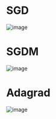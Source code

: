 # SGD
![image](https://user-images.githubusercontent.com/22728601/194907376-93265f30-81f7-45de-9700-06e0abbfcac0.png)

# SGDM 
![image](https://user-images.githubusercontent.com/22728601/194907286-29080f8f-814b-4951-9ad9-d842a0e84ca5.png)

# Adagrad
![image](https://user-images.githubusercontent.com/22728601/194908934-ca3aa959-f72f-4fef-b23b-24b02baff0d1.png)

